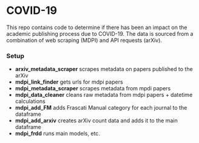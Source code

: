 # COVID-19

This repo contains code to determine if there has been an impact on the academic publishing process due to COVID-19. The data is sourced from a combination of web scraping (MDPI) and API requests (arXiv).

### Setup

* **arxiv_metadata_scraper** scrapes metadata on papers published to the arXiv
* **mdpi_link_finder** gets urls for mdpi papers
* **mdpi_metadata_scraper** scrapes metadata from mpdi papers
* **mdpi_data_cleaner** cleans raw metadata from mdpi papers + datetime calculations
* **mdpi_add_FM** adds Frascati Manual category for each journal to the dataframe
* **mdpi_add_arxiv** creates arXiv count data and adds it to the main dataframe
* **mdpi_frdd** runs main models, etc.
